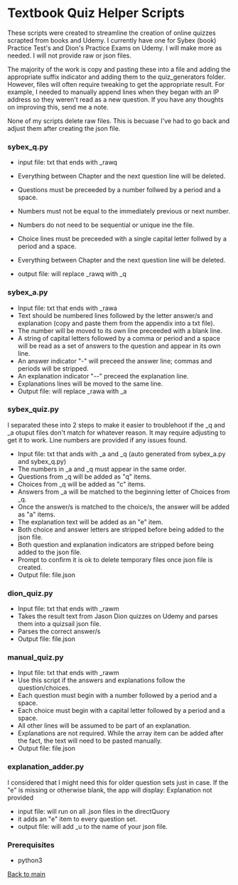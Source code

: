 # Textbook Quiz Helper Scripts

These scripts were created to streamline the creation of online quizzes scrapted from books and Udemy. I currently have one for Sybex (book) Practice Test's and Dion's Practice Exams on Udemy. I will make more as needed. I will not provide raw or json files. 

The majority of the work is copy and pasting these into a file and adding the appropriate suffix indicator and adding them to the quiz_generators folder. However, files will often require tweaking to get the appropriate result. For example, I needed to manually append lines when they began with an IP address so they weren't read as a new question. If you have any thoughts on improving this, send me a note. 

None of my scripts delete raw files. This is becuase I've had to go back and adjust them after creating the json file. 

### sybex_q.py

* input file: txt that ends with _rawq
* Everything between Chapter and the next question line will be deleted. 
* Questions must be preceeded by a number follwed by a period and a space. 
* Numbers must not be equal to the immediately previous or next number. 
* Numbers do not need to be sequential or unique ine the file. 

* Choice lines must be preceeded with a single capital letter follwed by a period and a space. 
* Everything between Chapter and the next question line will be deleted. 
* output file: will replace _rawq with _q

### sybex_a.py

* Input file: txt that ends with _rawa  
* Text should be numbered lines followed by the letter answer/s and explanation (copy and paste them from the appendix into a txt file). 
* The number will be moved to its own line preceeded with a blank line. 
* A string of capital letters followed by a comma or period and a space will be read as a set of answers to the question and appear in its own line. 
* An answer indicator "-" will preceed the answer line; commas and periods will be stripped.
* An explanation indicator "--" preceed the explanation line.
* Explanations lines will be moved to the same line.
* Output file: will replace _rawa with _a

### sybex_quiz.py

I separated these into 2 steps to make it easier to troublehoot if the _q and _a otuput files don't match for whatever reason. It may require adjusting to get it to work. Line numbers are provided if any issues found. 

* Input file: txt that ands with _a and _q (auto generated from sybex_a.py and sybex_q.py)
* The numbers in _a and _q must appear in the same order. 
* Questions from _q will be added as "q" items.
* Choices from _q will be added as "c" items.
* Answers from _a will be matched to the beginning letter of Choices from _q.
* Once the answer/s is matched to the choice/s, the answer will be added as "a" items.
* The explanation text will be added as an "e" item. 
* Both choice and answer letters are stripped before being added to the json file. 
* Both question and explanation indicators are stripped before being added to the json file. 
* Prompt to confirm it is ok to delete temporary files once json file is created. 
* Output file: file.json

### dion_quiz.py

* Input file: txt that ends with _rawm
* Takes the result text from Jason Dion quizzes on Udemy and parses them into a quizsail json file. 
* Parses the correct answer/s
* Output file: file.json

### manual_quiz.py

* Input file: txt that ends with _rawm
* Use this script if the answers and explanations follow the question/choices. 
* Each question must begin with a number followed by a period and a space. 
* Each choice must begin with a capital letter followed by a period and a space. 
* All other lines will be assumed to be part of an explanation. 
* Explanations are not required. While the array item can be added after the fact, the text will need to be pasted manually. 
* Output file: file.json

### explanation_adder.py

I considered that I might need this for older question sets just in case. If the "e" is missing or otherwise blank, the app will display: Explanation not provided

* input file: will run on all .json files in the directQuory
* it adds an "e" item to every question set. 
* output file: will add _u to the name of your json file. 

### Prerequisites

* python3

[Back to main](https://github.com/lfost42/quizsail2)